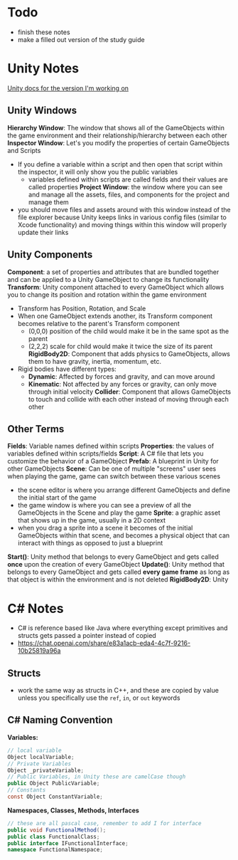 # Todo
* finish these notes
* make a filled out version of the study guide
# Unity Notes
[Unity docs for the version I'm working on](https://docs.unity3d.com/2022.3/Documentation/ScriptReference/Input.html)
## Unity Windows
**Hierarchy Window**: The window that shows all of the GameObjects within the game environment and their relationship/hierarchy between each other
**Inspector Window**: Let's you modify the properties of certain GameObjects and Scripts
* If you define a variable within a script and then open that script within the inspector, it will only show you the public variables
	* variables defined within scripts are called fields and their values are called properties
**Project Window**: the window where you can see and manage all the assets, files, and components for the project and manage them 
* you should move files and assets around with this window instead of the file explorer because Unity keeps links in various config files (similar to Xcode functionality) and moving things within this window will properly update their links
## Unity Components
**Component**: a set of properties and attributes that are bundled together and can be applied to a Unity GameObject to change its functionality
**Transform**: Unity component attached to every GameObject which allows you to change its position and rotation within the game environment
* Transform has Position, Rotation, and Scale
* When one GameObject extends another, its Transform component becomes relative to the parent's Transform component
	* (0,0,0) position of the child would make it be in the same spot as the parent
	* (2,2,2) scale for child would make it twice the size of its parent
**RigidBody2D**: Component that adds physics to GameObjects, allows them to have gravity, inertia, momentum, etc.
* Rigid bodies have different types:
	* **Dynamic**: Affected by forces and gravity, and can move around
	* **Kinematic**: Not affected by any forces or gravity, can only move through initial velocity
**Collider**: Component that allows GameObjects to touch and collide with each other instead of moving through each other

## Other Terms
**Fields**: Variable names defined within scripts
**Properties**: the values of variables defined within scripts/fields
**Script**: A C# file that lets you customize the behavior of a GameObject
**Prefab**: A blueprint in Unity for other GameObjects
**Scene**: Can be one of multiple "screens" user sees when playing the game, game can switch between these various scenes
* the scene editor is where you arrange different GameObjects and define the initial start of the game
* the game window is where you can see a preview of all the GameObjects in the Scene and play the game
**Sprite**: a graphic asset that shows up in the game, usually in a 2D context
* when you drag a sprite into a scene it becomes of the initial GameObjects within that scene, and becomes a physical object that can interact with things as opposed to just a blueprint


**Start()**: Unity method that belongs to every GameObject and gets called **once** upon the creation of every GameObject
**Update()**: Unity method that belongs to every GameObject and gets called **every game frame** as long as that object is within the environment and is not deleted
**RigidBody2D**: Unity

# C# Notes
* C# is reference based like Java where everything except primitives and structs gets passed a pointer instead of copied
* https://chat.openai.com/share/e83a1acb-eda4-4c7f-9216-10b25819a96a
## Structs
* work the same way as structs in C++, and these are copied by value unless you specifically use the `ref`, `in`, or `out` keywords
## C# Naming Convention
**Variables:**
```c#
// local variable
Object localVariable;
// Private Variables
Object _privateVariable;
// Public Variables, in Unity these are camelCase though
public Object PublicVariable;
// Constants
const Object ConstantVariable;
```
**Namespaces, Classes, Methods, Interfaces**
```c#
// these are all pascal case, remember to add I for interface
public void FunctionalMethod();
public class FunctionalClass;
public interface IFunctionalInterface;
namespace FunctionalNamespace;
```

